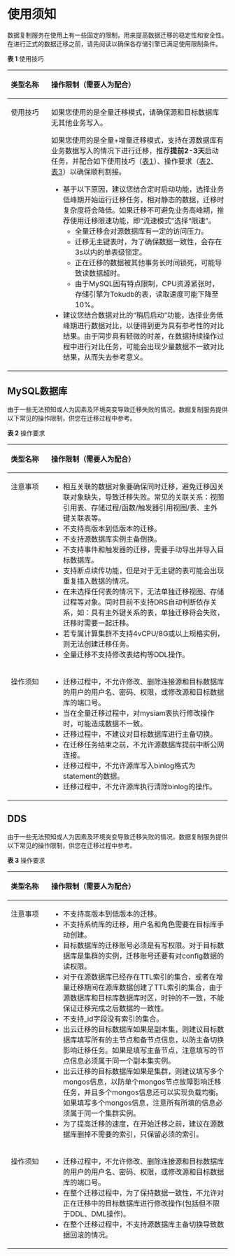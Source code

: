 # 使用须知<a name="drs_02_0031"></a>

数据复制服务在使用上有一些固定的限制，用来提高数据迁移的稳定性和安全性。在进行正式的数据迁移之前，请先阅读以确保各存储引擎已满足使用限制条件。

**表 1**  使用技巧

<a name="table2377810151517"></a>
<table><thead align="left"><tr id="row1337701021514"><th class="cellrowborder" valign="top" width="18.32%" id="mcps1.2.3.1.1"><p id="p20377181017150"><a name="p20377181017150"></a><a name="p20377181017150"></a><strong id="b10377131016158"><a name="b10377131016158"></a><a name="b10377131016158"></a>类型名称</strong></p>
</th>
<th class="cellrowborder" valign="top" width="81.67999999999999%" id="mcps1.2.3.1.2"><p id="p437791081511"><a name="p437791081511"></a><a name="p437791081511"></a><strong id="b737713105155"><a name="b737713105155"></a><a name="b737713105155"></a>操作限制</strong>（需要人为配合）</p>
</th>
</tr>
</thead>
<tbody><tr id="row737871081518"><td class="cellrowborder" valign="top" width="18.32%" headers="mcps1.2.3.1.1 "><p id="p17378111018151"><a name="p17378111018151"></a><a name="p17378111018151"></a>使用技巧</p>
</td>
<td class="cellrowborder" valign="top" width="81.67999999999999%" headers="mcps1.2.3.1.2 "><p id="p1860018231283"><a name="p1860018231283"></a><a name="p1860018231283"></a>如果您使用的是全量迁移模式，请确保源和目标数据库无其他业务写入。</p>
<p id="p146545615299"><a name="p146545615299"></a><a name="p146545615299"></a>如果您使用的是全量+增量迁移模式，支持在源数据库有业务数据写入的情况下进行迁移，推荐<strong id="b3109185571814"><a name="b3109185571814"></a><a name="b3109185571814"></a>提前2-3天</strong>启动任务，并配合如下使用技巧（<a href="#table2377810151517">表1</a>）、操作要求（<a href="#table635193319310">表2</a>、<a href="#table857916291246">表3</a>）以确保顺利割接。</p>
<a name="ul12516232204211"></a><a name="ul12516232204211"></a><ul id="ul12516232204211"><li>基于以下原因，建议您结合定时启动功能，选择业务低峰期开始运行迁移任务，相对静态的数据，迁移时复杂度将会降低。如果迁移不可避免业务高峰期，推荐使用迁移限速功能，即<span class="uicontrol" id="uicontrol4378110191516"><a name="uicontrol4378110191516"></a><a name="uicontrol4378110191516"></a>“流速模式”</span>选择<span class="uicontrol" id="uicontrol15378181051517"><a name="uicontrol15378181051517"></a><a name="uicontrol15378181051517"></a>“限速”</span>。<a name="ul12378110191512"></a><a name="ul12378110191512"></a><ul id="ul12378110191512"><li>全量迁移会对源数据库有一定的访问压力。</li><li>迁移无主键表时，为了确保数据一致性，会存在3s以内的单表级锁定。</li><li>正在迁移的数据被其他事务长时间锁死，可能导致读数据超时。</li><li>由于MySQL固有特点限制，CPU资源紧张时，存储引擎为Tokudb的表，读取速度可能下降至10%。</li></ul>
</li><li>建议您结合数据对比的<span class="uicontrol" id="uicontrol737816105154"><a name="uicontrol737816105154"></a><a name="uicontrol737816105154"></a>“稍后启动”</span>功能，选择业务低峰期进行数据对比，以便得到更为具有参考性的对比结果。由于同步具有轻微的时差，在数据持续操作过程中进行对比任务，可能会出现少量数据不一致对比结果，从而失去参考意义。</li></ul>
</td>
</tr>
</tbody>
</table>

## MySQL数据库<a name="section124188613133"></a>

由于一些无法预知或人为因素及环境突变导致迁移失败的情况，数据复制服务提供以下常见的操作限制，供您在迁移过程中参考。

**表 2**  操作要求

<a name="table635193319310"></a>
<table><thead align="left"><tr id="row93512332311"><th class="cellrowborder" valign="top" width="18.32%" id="mcps1.2.3.1.1"><p id="p11351833835"><a name="p11351833835"></a><a name="p11351833835"></a><strong id="b93511033834"><a name="b93511033834"></a><a name="b93511033834"></a>类型名称</strong></p>
</th>
<th class="cellrowborder" valign="top" width="81.67999999999999%" id="mcps1.2.3.1.2"><p id="p9351233539"><a name="p9351233539"></a><a name="p9351233539"></a><strong id="b18328151395"><a name="b18328151395"></a><a name="b18328151395"></a>操作限制</strong>（需要人为配合）</p>
</th>
</tr>
</thead>
<tbody><tr id="row2426155314372"><td class="cellrowborder" valign="top" width="18.32%" headers="mcps1.2.3.1.1 "><p id="p20426195373718"><a name="p20426195373718"></a><a name="p20426195373718"></a>注意事项</p>
</td>
<td class="cellrowborder" valign="top" width="81.67999999999999%" headers="mcps1.2.3.1.2 "><a name="ul7482195718311"></a><a name="ul7482195718311"></a><ul id="ul7482195718311"><li>相互关联的数据对象要确保同时迁移，避免迁移因关联对象缺失，导致迁移失败。常见的关联关系：视图引用表、存储过程/函数/触发器引用视图/表、主外键关联表等。</li><li>不支持高版本到低版本的迁移。</li><li>不支持源数据库实例主备倒换。</li><li>不支持事件和触发器的迁移，需要手动导出并导入目标数据库。</li><li>支持断点续传功能，但是对于无主键的表可能会出现重复插入数据的情况。</li><li>在未选择任何表的情况下，无法单独迁移视图、存储过程等对象。同时目前不支持DRS自动判断依存关系，如：具有主外键关系的表，单独迁移将会失败，迁移时需要一起迁移。</li><li>若专属计算集群不支持4vCPU/8G或以上规格实例，则无法创建迁移任务。</li><li>全量迁移不支持修改表结构等DDL操作。</li></ul>
</td>
</tr>
<tr id="row183512331137"><td class="cellrowborder" valign="top" width="18.32%" headers="mcps1.2.3.1.1 "><p id="p1135173316316"><a name="p1135173316316"></a><a name="p1135173316316"></a>操作须知</p>
</td>
<td class="cellrowborder" valign="top" width="81.67999999999999%" headers="mcps1.2.3.1.2 "><a name="ul104591549193014"></a><a name="ul104591549193014"></a><ul id="ul104591549193014"><li>迁移过程中，不允许修改、删除连接源和目标数据库的用户的用户名、密码、权限，或修改源和目标数据库的端口号。</li><li>当在全量迁移过程中，对mysiam表执行修改操作时，可能造成数据不一致。</li><li>迁移过程中，不建议对目标数据库进行主备切换。</li><li>在迁移任务结束之前，不允许源数据库提前中断公网连接。</li><li>迁移过程中，不允许源库写入binlog格式为statement的数据。</li><li>迁移过程中，不允许源库执行清除binlog的操作。</li></ul>
</td>
</tr>
</tbody>
</table>

## DDS<a name="section382026133310"></a>

由于一些无法预知或人为因素及环境突变导致迁移失败的情况，数据复制服务提供以下常见的操作限制，供您在迁移过程中参考。

**表 3**  操作要求

<a name="table857916291246"></a>
<table><thead align="left"><tr id="row135791529202411"><th class="cellrowborder" valign="top" width="18.32%" id="mcps1.2.3.1.1"><p id="p17579229152412"><a name="p17579229152412"></a><a name="p17579229152412"></a><strong id="b10579132918246"><a name="b10579132918246"></a><a name="b10579132918246"></a>类型名称</strong></p>
</th>
<th class="cellrowborder" valign="top" width="81.67999999999999%" id="mcps1.2.3.1.2"><p id="p35791429162414"><a name="p35791429162414"></a><a name="p35791429162414"></a><strong id="b1657932962412"><a name="b1657932962412"></a><a name="b1657932962412"></a>操作限制</strong>（需要人为配合）</p>
</th>
</tr>
</thead>
<tbody><tr id="row155791529152419"><td class="cellrowborder" valign="top" width="18.32%" headers="mcps1.2.3.1.1 "><p id="p1158012291244"><a name="p1158012291244"></a><a name="p1158012291244"></a>注意事项</p>
</td>
<td class="cellrowborder" valign="top" width="81.67999999999999%" headers="mcps1.2.3.1.2 "><a name="ul29341812133317"></a><a name="ul29341812133317"></a><ul id="ul29341812133317"><li>不支持高版本到低版本的迁移。</li><li>不支持系统库的迁移，用户名和角色需要在目标库手动创建。</li><li>目标数据库的迁移账号必须是有写权限。对于目标数据库是集群的实例，迁移账号还要有对config数据的读权限。</li><li>对于在源数据库已经存在TTL索引的集合，或者在增量迁移期间在源库数据创建了TTL索引的集合，由于源数据库和目标库数据库时区，时钟的不一致，不能保证迁移完成之后数据的一致性。</li><li>不支持_id字段没有索引的集合。</li><li>出云迁移的目标数据库如果是副本集，则建议目标数据库填写所有的主节点和备节点信息，以防主备切换影响迁移任务。如果是填写主备节点，注意填写的节点信息必须属于同一个副本集实例。</li><li>出云迁移的目标数据库如果是集群，则建议填写多个mongos信息，以防单个mongos节点故障影响迁移任务，并且多个mongos信息还可以实现负载均衡。如果填写多个mongos信息，注意所有所填的信息必须属于同一个集群实例。</li><li>为了提高迁移的速度，在开始迁移之前，建议在源数据库删掉不需要的索引，只保留必须的索引。</li></ul>
</td>
</tr>
<tr id="row6580142932415"><td class="cellrowborder" valign="top" width="18.32%" headers="mcps1.2.3.1.1 "><p id="p1580142902419"><a name="p1580142902419"></a><a name="p1580142902419"></a>操作须知</p>
</td>
<td class="cellrowborder" valign="top" width="81.67999999999999%" headers="mcps1.2.3.1.2 "><a name="ul1916548333"></a><a name="ul1916548333"></a><ul id="ul1916548333"><li>迁移过程中，不允许修改、删除连接源和目标数据库的用户的用户名、密码、权限，或修改源和目标数据库的端口号。</li><li>在整个迁移过程中，为了保持数据一致性，不允许对正在迁移中的目标数据库进行修改操作(包括但不限于DDL、DML操作)。</li><li>在整个迁移过程中，不支持源数据库主备切换导致数据回滚的情况。</li></ul>
</td>
</tr>
</tbody>
</table>


